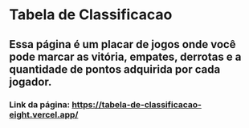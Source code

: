 # Tabela de Classificacao
## Essa página é um placar de jogos onde você pode marcar as vitória, empates, derrotas e a quantidade de pontos adquirida por cada jogador.
### Link da página: https://tabela-de-classificacao-eight.vercel.app/
